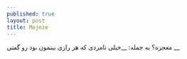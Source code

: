 ```yaml
---
published: true
layout: post
title: Mojeze
---
```

معجزه؟ یه جمله: __خیلی نامردی که هر رازی بینمون بود رو گفتی __